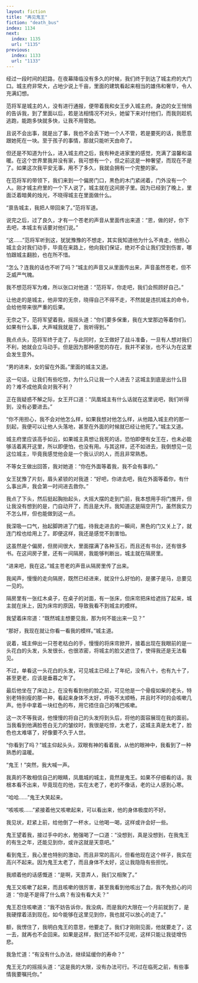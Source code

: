 ```yaml
---
layout: fiction
title: "再见鬼王"
fiction: "death_bus"
index: 1134
next:
  index: 1135
  url: "1135"
previous:
  index: 1133
  url: "1133"
---
```

经过一段时间的赶路，在夜幕降临没有多久的时候，我们终于到达了城主府的大门口。城主府非常大，占地少说上千亩，里面的建筑看起来相当的雄伟和奢华，令人充满幻想。

范将军是城主的人，没有进行通报，便带着我和女王步入城主府。身边的女王悄悄的告诉我，到了里面以后，若是法相情况不对头，她留下来对付他们，而我则趁机逃跑，能跑多快就多快，让我不用管她。

且说不会出事，就是出了事，我也不会丢下她一个人不管，若是要死的话，我愿意跟她死在一块。至于孩子的事情，那就只能听天由命了。

但还是不知道为什么，进入城主府之后，我有种走进家里的感觉，充满了温馨和温暖。在这个世界里我并没有家，我可想有一个，但之前这是一种奢望，而现在不是了。如果这次我平安无事，用不了多久，我就会拥有一个完整的家。

在范将军的带领下，我们来到一个偏房门口，黑色的木门紧闭着，门外没有一个人。刚才城主府里的一个下人说了，城主就在这间房子里。因为已经到了晚上，里面泛着暗黄的烛光，不晓得城主在里面做什么。

“禀告城主，我把人带回来了。”范将军道。

说完之后，过了良久，才有一个苍老的声音从里面传出来道：“恩，做的好，你下去吧，本城主有话要对他们说。”

“这……”范将军听到这，犹犹豫豫的不想走，其实我知道他为什么不肯走，他担心城主会对我们动手，毕竟在来路上，他向我们保证，绝对不会让我们受到伤害，哪怕跟城主翻脸，也在所不惜。

“怎么？连我的话也不听了吗？”城主的声音又从里面传出来，声音虽然苍老，但不乏威严气魄。

我不想范将军为难，所以张口对他道：“范将军，你走吧，我们会照顾好自己。”

让他走的是城主，他非常的无奈，晓得自己不得不走，不然就是违抗城主的命令，会给他带来很严重的后果。

无奈之下，范将军望着我，摇摇头道：“你们要多保重，我在大堂那边等着你们，如果有什么事，大声喊我就是了，我听得到。”

我点点头，范将军终于走了，与此同时，女王做好了战斗准备，一旦有人想对我们不利，她就会立马动手。但是因为那种感觉的存在，我并不紧张，也不认为在这里会发生意外。

“男的进来，女的留在外面。”里面的城主又道。

这一句话，让我们有些吃惊，为什么只让我一个人进去？这城主到底是出什么目的？难不成他真会对我不利？

正在我疑惑不解之际，女王开口道：“凤凰城主有什么话就在这里说吧，我们听得到，没有必要进去。”

“你不用担心，我不会对他怎么样，如果我想对他怎么样，从他踏入城主府的那一刻起，我便可以让他人头落地，甚至在外面的时候就已经让他死了。”城主又道。

城主府里应该高手如云，如果城主真想让我死的话，恐怕即便有女王在，也未必能够活着离开这里，所以即便怕，也没有用。与其这样，还不如进去，我倒想见一见这位城主，毕竟我感觉他会是一个我认识的人，而且非常熟悉。

不等女王做出回答，我对她道：“你在外面等着我，我不会有事的。”

女王犹豫了片刻，眉头紧锁的对我道：“好吧，你进去吧，我在外面等着你，有什么事出声，我会第一时间进去救你。”

我点了下头，然后挺起胸抬起头，大摇大摆的走到门前，我本想用手将门推开，但让我没有想到的是，门自动开了，而且是大开。我知道这是隔空开门，虽然我实力不怎么样，但也能做到这一点。

我深吸一口气，抬起脚跨进了门槛，待我走进去的一瞬间，黑色的门又关上了，就连门栓也给用上了。即便这样，我还是感觉不到害怕。

这虽然是个偏房，但房间很大，里面摆满了各种玉石，而且还有书台，还有很多书。在这间房子里，还有一间隔房，我能够判断出，城主就在隔房里。

“进来吧，我在这。”城主苍老的声音从隔房里传了出来。

我闻声，慢慢的走向隔房，既然已经进来，就没什么好怕的，是骡子是马，总要见一见的。

隔房里有一张红木桌子，在桌子的对面，有一张床，但床帘把床给遮挡了起来，城主就在床上，因为床帘的原因，导致我看不到城主的模样。

我望着床帘道：“既然城主想要见我，那为何不能出来一见？”

“那好，我现在就让你看一看我的模样。”城主道。

说着，城主伸出一只苍老枯白的手，慢慢的将床帘掀开，接着出现在我眼前的是一头花白的头发，头发很长，也很浓密，将城主的脸又遮住了，使得我还是无法看见。

不过，单看这一头花白的头发，可见城主已经上了年纪，没有八十，也有九十了，甚至更老，应该是垂暮之年了。

最后他坐在了床边上，在没有看到他的脸之前，可见他是一个骨瘦如柴的老头，特别老特别瘦的那一种，看起来身体不太好，呼吸不太顺畅，并且时不时的会咳嗽几声。他手中拿着一块红色的布，用它捂住自己的嘴巴咳嗽。

这一次不等我说，他慢慢的将自己的头发捋到头后，将他的面容展现在我的面前。当我看到他满脸苍白无力的皱纹时，我很是吃惊，太老了，这城主真是太老了，脸色也太难堪了，好像要不久于人世。

“你看到了吗？”城主仰起头头，双眼有神的看着我，从他的眼神中，我看到了一种熟悉的温暖。

“鬼王！”突然，我大喊一声。

我真的不敢相信自己的眼睛，凤凰城的城主，竟然是鬼王。如果不仔细看的话，我根本看不出来，毕竟现在的他，实在太老了，老的不像话，老的让人感到心寒。

“哈哈……”鬼王大笑起来。

“咳咳咳……”紧接着他又咳嗽起来，可以看出来，他的身体极度的不好。

我见状，赶紧上前，给他倒了一杯水，让他喝一喝，这样或许会好一些。

鬼王望着我，接过手中的水，勉强喝了一口道：“没想到，真是没想到，在我鬼王的有生之年，还能见到你，或许这就是天意吧。”

看到鬼王，我心里也特别的激动，而且非常的高兴，但看他现在这个样子，我实在高兴不起来。因为鬼王太老了，而且身体不太好，这让我隐隐有些担忧。

我顺着他的话感慨道：“是啊，天意弄人，我们又相聚了。”

鬼王又咳嗽了起来，而且咳嗽的很厉害，甚至我看到他咳出了血，我不免担心的问道：“你是不是得了什么病？有没有看大夫？”

鬼王忍住咳嗽道：“我不妨告诉你，我没病，而是我的大限在一个月前就到了，是我硬撑着活到现在。如今能够在这里见到你，我也就可以放心的走了。”

额，我愣住了，我明白鬼王的意思，他要走了。我们才刚刚见面，他就要走了，这一去，就再也不会回来。如果是这样，我们还不如不见呢，这样只能让我徒增伤悲。

我急忙道：“有没有什么办法，继续延缓你的寿命？”

鬼王无力的摇摇头道：“这是我的大限，没有办法可行。不过在临死之前，有些事情我要嘱托你。”